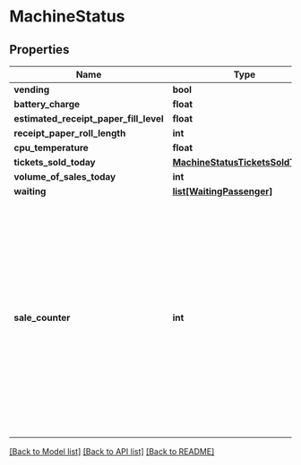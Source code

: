 # MachineStatus

## Properties
Name | Type | Description | Notes
------------ | ------------- | ------------- | -------------
**vending** | **bool** |  | [optional] 
**battery_charge** | **float** |  | [optional] 
**estimated_receipt_paper_fill_level** | **float** |  | [optional] 
**receipt_paper_roll_length** | **int** |  | [optional] 
**cpu_temperature** | **float** |  | [optional] 
**tickets_sold_today** | [**MachineStatusTicketsSoldToday**](MachineStatusTicketsSoldToday.md) |  | [optional] 
**volume_of_sales_today** | **int** |  | [optional] 
**waiting** | [**list[WaitingPassenger]**](WaitingPassenger.md) |  | [optional] 
**sale_counter** | **int** | Current sale counter. Each vending machine has its own counter, that increases when a sale (TicketSale or TopUp) is completed. The sale counter can&#x27;t be changed from the outside. | [optional] 

[[Back to Model list]](../README.md#documentation-for-models) [[Back to API list]](../README.md#documentation-for-api-endpoints) [[Back to README]](../README.md)

